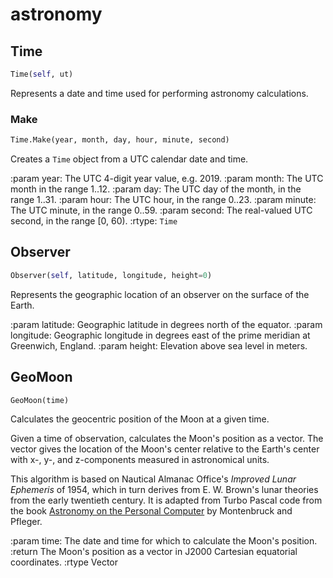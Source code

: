 # astronomy

## Time
```python
Time(self, ut)
```
Represents a date and time used for performing astronomy calculations.

### Make
```python
Time.Make(year, month, day, hour, minute, second)
```
Creates a `Time` object from a UTC calendar date and time.

:param year: The UTC 4-digit year value, e.g. 2019.
:param month: The UTC month in the range 1..12.
:param day: The UTC day of the month, in the range 1..31.
:param hour: The UTC hour, in the range 0..23.
:param minute: The UTC minute, in the range 0..59.
:param second: The real-valued UTC second, in the range [0, 60).
:rtype: `Time`

## Observer
```python
Observer(self, latitude, longitude, height=0)
```
Represents the geographic location of an observer on the surface of the Earth.

:param latitude: Geographic latitude in degrees north of the equator.
:param longitude: Geographic longitude in degrees east of the prime meridian at Greenwich, England.
:param height: Elevation above sea level in meters.

## GeoMoon
```python
GeoMoon(time)
```
Calculates the geocentric position of the Moon at a given time.

Given a time of observation, calculates the Moon's position as a vector.
The vector gives the location of the Moon's center relative to the Earth's center
with x-, y-, and z-components measured in astronomical units.

This algorithm is based on Nautical Almanac Office's <i>Improved Lunar Ephemeris</i> of 1954,
which in turn derives from E. W. Brown's lunar theories from the early twentieth century.
It is adapted from Turbo Pascal code from the book
[Astronomy on the Personal Computer](https://www.springer.com/us/book/9783540672210)
by Montenbruck and Pfleger.

:param time:  The date and time for which to calculate the Moon's position.
:return The Moon's position as a vector in J2000 Cartesian equatorial coordinates.
:rtype Vector

